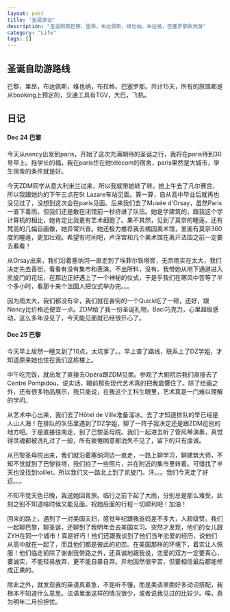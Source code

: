 ```yaml
---
layout: post
title: "圣诞游记"
description: "圣诞假期巴黎，里昂，布达佩斯，维也纳，布拉格，巴塞罗那欧洲游"
category: "Life"
tags: []
---
```


## 圣诞自助游路线

巴黎，里昂，布达佩斯，维也纳，布拉格，巴塞罗那。共计15天，所有的旅馆都是从booking上预定的，交通工具有TGV，大巴，飞机。

## 日记

#### Dec 24 巴黎

今天从nancy出发到paris，开始了这次充满期待的圣诞之行，我将在paris待到30号早上。拖学长的福，我在paris住在他télécom的宿舍，paris果然是大城市，学生宿舍的条件就是好。

今天ZDM同学从意大利米兰过来，所以我就带她转了转。她上午去了凡尔赛宫，所以我跟她约的下午三点在St Lazare车站见面。算一算，自从高中毕业后就再也没见过了，没想到这次会在paris见面。后来我们去了Musée d'Orsay，虽然Paris一直下着雨，但我们还是敢在闭馆前一秒挤进了队伍。她是学建筑的，跟我这个学计算机的相比，她肯定比我更有艺术细胞了。果不其然，见到了莫奈的睡莲，还有梵高的几幅自画像，她异常兴奋。她还极力推荐我去橘园美术馆，里面有莫奈360度的睡莲，更加壮观。希望有时间吧，卢浮宫和几个美术馆在离开法国之前一定要去看看！

从Orsay出来，我们沿着塞纳河一直走到了埃菲尔铁塔旁，无奈雨实在太大，我们决定先去香街，看看有没有集市和表演。不出所料，没有。我带她从地下通道进入凯旋门的花坛，在那边正好遇上了一个神秘的仪式，于是乎我们在寒风中苦等了半个多小时，看那十来个法国人把仪式举办完。。。

因为雨太大，我们都没有伞，我们就在香街的一个Quick吃了一顿，还好，跟Nancy比价格还便宜一点。ZDM给了我一份圣诞礼物，Baci巧克力，心里超级感动，这么多年没见了，今天能见面就已经很开心了。

#### Dec 25 巴黎

今天早上居然一睡又到了10点，太坑爹了。。早上查了路线，联系上了DZ学姐，才知道原来她也住在我们这栋楼上。

中午吃完饭，就出发了直接去Opéra跟ZDM见面。参观了大剧院后我们直接去了Centre Pompidou，说实话，眼前那些现代艺术真的把我震慑住了。除了绘画之外，还有很多物品展示，我只能说，在我这个工科生眼里，艺术真是一门难以理解的学问。

从艺术中心出来，我们去了Hôtel de Ville准备溜冰。去了才知道排队的早已经是人山人海！在排队的队伍里遇到了DZ学姐，聊了一阵子我决定还是跟ZDM逛别的地方吧。于是直接往南走，到了巴黎圣母院。我们一起进去听了管风琴演奏，真觉得灵魂都被洗礼过了一般，所有疲倦困意都消失不见了，留下的只有虔诚。

从巴黎圣母院出来，我们就沿着塞纳河边一直走，一路上聊学习，聊建筑大师，不知不觉就到了巴黎铁塔，我们拍了一些照片，并在附近的集市里转着。可惜找了半天也没找到toillet，所以我们又一路北上到了凯旋门。汗。。。我们今天走了好远。。。

不知不觉天色已晚，我送她回青旅。临行之前下起了大雨，分别总是那么难受，此刻之别不知道啥时候又能见面。祝她后面的行程一切顺利吧！加油！

回来的路上，遇到了一对美国夫妇，感觉年纪跟我爸妈差不多大，人超级赞。我们一起聊巴黎，聊圣诞，还聊到了我明年会去美国实习。突然才发现，他们的女儿跟ZYH在同一个城市！真是好巧！他们还跟我谈到了他们当年恋爱的经历，说他们从高中就在一起了，而且他们都是彼此的初恋。在美国那样的环境下，着实让人佩服！他们临走前除了谢谢我带路之外，还真诚地跟我说，恋爱的双方一定要真心，要诚实，不能轻易放弃，更不能自暴自弃。异地固然很辛苦，但要相信最后都能修成正果的。

除此之外，就发现我的英语真着急，不是听不懂，而是美语里面好多动词搭配，我根本不知道什么意思。法语里面这样的情况很少，或者说我见过的比较少。唉，真为明年二月份担忧。

